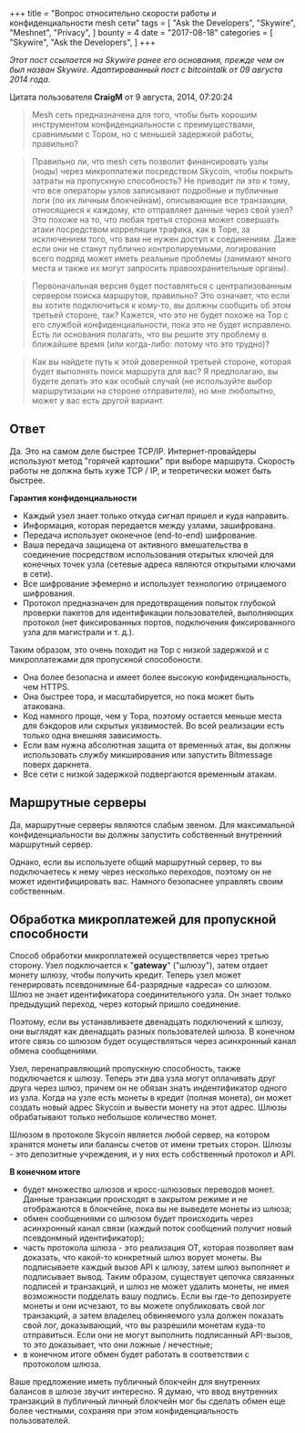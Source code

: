 +++
title = "Вопрос относительно скорости работы и конфиденциальности mesh сети"
tags = [
    "Ask the Developers",
    "Skywire",
    "Meshnet",
    "Privacy",
]
bounty = 4
date = "2017-08-18"
categories = [
    "Skywire",
    "Ask the Developers",
]
+++

*Этот пост ссылается на Skywire ранее его основания, прежде чем он был назван Skywire. Адаптированный пост с bitcointalk от 09 августа 2014 года.*

Цитата пользователя **CraigM** от 9 августа, 2014, 07:20:24 

>Mesh сеть предназначена для того, чтобы быть хорошим инструментом конфиденциальности с преимуществами, сравнимыми с Тором, но с меньшей задержкой работы, правильно?

>Правильно ли, что mesh сеть позволит финансировать узлы (ноды) через микроплатежи посредством Skycoin, чтобы покрыть затраты на пропускную способность? Не приводит ли это к тому, что все операторы узлов записывают подробные и публичные логи (по их личным блокчейнам), описывающие все транзакции, относящиеся к каждому, кто отправляет данные через свой узел? Это похоже на то, что любая третья сторона может совершать атаки посредством корреляции трафика, как в Торе, за исключением того, что вам не нужен доступ к соединениям. Даже если они не станут публично контролируемыми, логирование всего подряд может иметь реальные проблемы (занимают много места и также их могут запросить правоохранительные органы).

>Первоначальная версия будет поставляться с централизованным сервером поиска маршрутов, правильно? Это означает, что если вы хотите подключиться к кому-то, вы должны сообщить об этом третьей стороне, так? Кажется, что это не будет похоже на Тор с его службой конфиденциальности, пока это не будет исправлено. Есть ли основания полагать, что вы решите эту проблему в ближайшее время (или когда-либо: потому что это трудно)?

>Как вы найдете путь к этой доверенной третьей стороне, которая будет выполнять поиск маршрута для вас? Я предполагаю, вы будете делать это как особый случай (не используйте выбор маршрутизации на стороне отправителя), но мне любопытно, может у вас есть другой вариант.

## Ответ

Да. Это на самом деле быстрее TCP/IP. Интернет-провайдеры используют метод "горячей картошки" при выборе маршрута. Скорость работы не должна быть хуже TCP / IP, и теоретически может быть быстрее.

**Гарантия конфиденциальности**

- Каждый узел знает только откуда сигнал пришел и куда направить.
- Информация, которая передается между узлами, зашифрована.
- Передача использует оконечное (end-to-end) шифрование.
- Ваша передача защищена от активного вмешательства в соединение посредством использования открытых ключей для конечных точек узла (сетевые адреса являются открытыми ключами в сети).
- Все шифрование эфемерно и использует технологию отрицаемого шифрования.
- Протокол предназначен для предотвращения попыток глубокой проверки пакетов для идентификации пользователей, выполняющих протокол (нет фиксированных портов, подключения фиксированного узла для магистрали и т. д.).

Таким образом, это очень походит на Тор с низкой задержкой и с микроплатежами для пропускной способоности.

- Она более безопасна и имеет более высокую конфиденциальность, чем HTTPS.
- Она быстрее тора, и масштабируется, но пока может быть атакована.
- Код намного проще, чем у Тора, поэтому остается меньше места для бэкдоров или скрытых уязвимостей. Во всей реализации есть только одна внешняя зависимость.
- Если вам нужна абсолютная защита от временны́х атак, вы должны использовать службу микширования или запустить Bitmessage поверх даркнета.
- Все сети с низкой задержкой подвергаются временны́м атакам.


## Маршрутные серверы

Да, маршрутные серверы являются слабым звеном. Для максимальной конфиденциальности вы должны запустить собственный внутренний маршрутный сервер.

Однако, если вы используете общий маршрутный сервер, то вы подключаетесь к нему через несколько переходов, поэтому он не может идентифицировать вас. Намного безопаснее управлять своим собственным.

## Обработка микроплатежей для пропускной способности

Способ обработки микроплатежей осуществляется через третью сторону. Узел подключается к "**gateway**" ("шлюзу"), затем отдает монету шлюзу, чтобы получить кредит. Теперь узел может генерировать псевдонимные 64-разрядные «адреса» со шлюзом. Шлюз не знает идентификатора соединительного узла. Он знает только предыдущий переход, через который пришло соединение.

Поэтому, если вы устанавливаете двенадцать подключений к шлюзу, они выглядят как двенадцать разных пользователей шлюза. В конечном итоге связь со шлюзом будет осуществляться через асинхронный канал обмена сообщениями.

Узел, перенаправляющий пропускную способность, также подключается к шлюзу. Теперь эти два узла могут оплачивать друг друга через шлюз, причем он не обязан знать индентификатор одного из узла. Когда на узле есть монеты в кредит (полная монета), он может создать новый адрес Skycoin и вывести монету на этот адрес. Шлюзы обрабатывают только небольшое количество монет.

Шлюзом в протоколе Skycoin является любой сервер, на котором хранятся монеты или балансы счетов от имени третьих сторон. Шлюзы - это депозитные учреждения, и у них есть собственный протокол и API.

**В конечном итоге**

- будет множество шлюзов и кросс-шлюзовых переводов монет. Данные транзакции происходят в закрытом режиме и не отображаются в блокчейне, пока вы не выведете монеты из шлюза;
- обмен сообщениями со шлюзом будет происходить через асинхронный канал связи (каждый поток сообщений получит новый псевдонмный идентификатор);
- часть протокола шлюза - это реализация OT, которая позволяет вам доказать, что какой-то конкретный шлюз ворует монеты. Вы подписываете каждый вызов API к шлюзу, затем шлюз выполняет и подписывает вывод. Таким образом, существует цепочка связанных подписей и транзакций, и шлюз не может удалить монеты, не имея возможности подделать вашу подпись. Если вы где-то депозируете монеты и они исчезают, то вы можете опубликовать свой лог транзакций, а затем владелец обвиняемого узла должен показать свой лог, доказывающий, что вы разрешили монетам куда-то отправиться. Если они не могут выполнить подписанный API-вызов, то это доказывает, что они ложные / нечестные;
- в конечном итоге обмен будет работать в соответствии с протоколом шлюза.

Ваше предложение иметь публичный блокчейн для внутренних балансов в шлюзе звучит интересно. Я думаю, что ввод внутренних транзакций в публичный личный блокчейн мог бы сделать обмен еще более честными, сохраняя при этом конфиденциальность пользователей.
